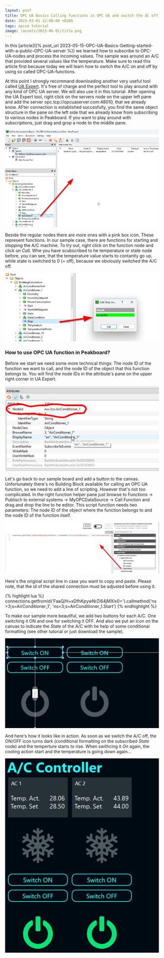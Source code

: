 ```yaml
---
layout: post
title: OPC UA Basics Calling functions in OPC UA and switch the AC off
date: 2023-03-01 12:00:00 +0200
tags: opcua tutorial
image: /assets/2023-06-01/title.png
---
```

 In this [article]({% post_url 2023-05-15-OPC-UA-Basics-Getting-started-with-a-public-OPC-UA-server %}) we learned how to subscribe to OPC-UA-nodes and process the incoming values. The sample was around an A/C that provided several values like the temperature. Make sure to read this article first because today we will learn how to switch the A/C on and off by using so called OPC-UA-functions.

 At this point I strongly recommand downloading another very useful tool called [UA Expert](https://www.unified-automation.com/products/development-tools/uaexpert.html). It's free of charge and the perfect tool to play around with any kind of OPC UA server. We will also use it in this tutorial.
 After opening the UA Expert tool, right click on the servers node on the upper left pane and add the server opc.tcp://opcuaserver.com:48010, that we already know. AFter connection is established succesfully, you find the same object structure in the pane on the left side that we already know from subscribing to various nodes in Peakboard. If you want to play around with subscriptions, just drag and grop a node to the middle pane.

![image](/assets/2023-06-01/010.png)

Beside the regular nodes there are more ones with a pink box icon. These represent functions. In our sample case, there are functions for starting and stopping the A/C machine. To try out, right click on the function node and click on _Call_. Whe you have scubscribed to he temperature or state node before, you can see, that the temperature value starts to contantly go up, while state is switched to 0 (= off), because we obviously switched the A/C off.

![image](/assets/2023-06-01/020.png)

### How to use OPC UA function in Peakboard?

Before we start we need some more technical things: The node ID of the function we want to call, and the node ID of the object that this function belongs to. You will find the node IDs in the attribute's pane on the upper right corner in UA Expert.

![image](/assets/2023-06-01/030.png)

Let's go back to our sample board and add a button to the canvas. Unfortunately there's no Building Block available for calling an OPC UA function, so we need to add a line of scripting. However that's not too complicated. In the right function helper pane just browse to Functions -> Publisch to external systems -> MyOPCDataSource -> Call Function and drag and drop the line to he editor.
This script function needs two parameters: The node ID of the object where the function belongs to and the node ID of the function itself.

![image](/assets/2023-06-01/040.png)

Here's the original script line in case you want to copy and paste. Please note, that the id of the shared connection must be adjusted before using it.

{% highlight lua %}
connections.getfromid('FaaQ/H+xDfhKpywNrZl64jMXlx0=').callmethod('ns=3;s=AirConditioner_1', 'ns=3;s=AirConditioner_1.Start')
{% endhighlight %}

To make our sample more beautiful, we add two buttons for each A/C. One switching it ON and one for switching it OFF. And also we put an icon on the canvas to indicate the _State_ of the A/C with he help of some conditional formatting (see other tutorial or just download the sample).

![image](/assets/2023-06-01/050.png)

And here's how it looks like in action. As soon as we switch the A/C off, the ON/OFF icon turns dark (conditional formatting on the subscribed _State_ node) and the temperture starts to rise. When swithcing it _On_ again, the cooling action start and the temperature is going down again...

![image](/assets/2023-06-01/060.gif)



